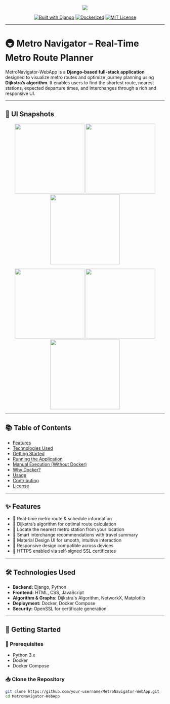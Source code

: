 <p align="center">
  <img src="https://capsule-render.vercel.app/api?type=waving&color=0e5e6f&height=200&section=header&text=Metro%20Navigator&fontColor=ffffff&fontSize=32&fontAlignY=40&desc=Real-Time%20Metro%20Route%20Planner%20using%20Dijkstra's%20Algorithm&descSize=16&descAlign=50" />
</p>

<p align="center">
  <a href="#"><img alt="Built with Django" src="https://img.shields.io/badge/Built%20with-Django-0e5e6f?style=for-the-badge&logo=django"></a>
  <a href="#"><img alt="Dockerized" src="https://img.shields.io/badge/Dockerized-Yes-2496ED?style=for-the-badge&logo=docker"></a>
  <a href="#"><img alt="MIT License" src="https://img.shields.io/badge/License-MIT-yellow.svg?style=for-the-badge"></a>
</p>

---

# 🚇 Metro Navigator – Real-Time Metro Route Planner

MetroNavigator-WebApp is a **Django-based full-stack application** designed to visualize metro routes and optimize journey planning using **Dijkstra’s algorithm**. It enables users to find the shortest route, nearest stations, expected departure times, and interchanges through a rich and responsive UI.

---

## 📸 UI Snapshots

<p align="center">
  <img src="images/main.jpg" width="220" />
  <img src="images/main2.jpg" width="220" />
  <img src="images/pop.jpg" width="220" />
</p>
<p align="center">
  <img src="images/ui1.jpg" width="220" />
  <img src="images/ui2.jpg" width="220" />
  <img src="images/ui3.jpg" width="220" />
</p>

---

## 📚 Table of Contents

- [Features](#features)
- [Technologies Used](#technologies-used)
- [Getting Started](#getting-started)
- [Running the Application](#running-the-application)
- [Manual Execution (Without Docker)](#manual-execution-without-docker)
- [Why Docker?](#why-docker)
- [Usage](#usage)
- [Contributing](#contributing)
- [License](#license)

---

## ✨ Features

- 🔄 Real-time metro route & schedule information
- 🧭 Dijkstra’s algorithm for optimal route calculation
- 📍 Locate the nearest metro station from your location
- 🧠 Smart interchange recommendations with travel summary
- 🎨 Material Design UI for smooth, intuitive interaction
- 📱 Responsive design compatible across devices
- 🔐 HTTPS enabled via self-signed SSL certificates

---

## 🛠️ Technologies Used

- **Backend:** Django, Python
- **Frontend:** HTML, CSS, JavaScript
- **Algorithm & Graphs:** Dijkstra's Algorithm, NetworkX, Matplotlib
- **Deployment:** Docker, Docker Compose
- **Security:** OpenSSL for certificate generation

---

## 🚀 Getting Started

### 🔧 Prerequisites

- Python 3.x
- Docker
- Docker Compose

### 📥 Clone the Repository

```bash
git clone https://github.com/your-username/MetroNavigator-WebApp.git
cd MetroNavigator-WebApp
